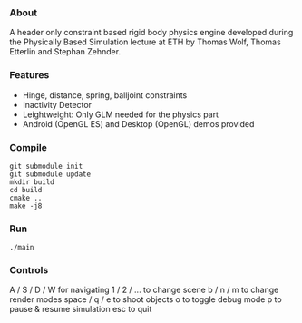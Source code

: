 ### About
A header only constraint based rigid body physics engine developed during the Physically Based Simulation lecture at ETH by 
Thomas Wolf, Thomas Etterlin and Stephan Zehnder.

### Features
* Hinge, distance, spring, balljoint constraints
* Inactivity Detector
* Leightweight: Only GLM needed for the physics part
* Android (OpenGL ES) and Desktop (OpenGL) demos provided

### Compile
```
git submodule init
git submodule update
mkdir build
cd build
cmake ..
make -j8
```

### Run
```
./main
```

### Controls
A / S / D / W for navigating
1 / 2 / ... to change scene
b / n / m to change render modes
space / q / e to shoot objects 
o to toggle debug mode
p to pause & resume simulation
esc to quit



